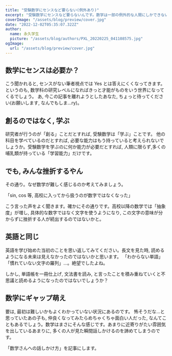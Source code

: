 ```yaml
---
title: "受験数学にセンスなど要らない(例外あり)"
excerpt: "受験数学にセンスなど要らないんです。数学は一部の例外的な人間にしかできないと思っている方や, これから勉強を初めてみたい方の参考になれば。"
coverImage: "/assets/blog/preview/cover.jpg"
date: "2022-12-02T05:35:07.322Z"
author:
  name: 永久学生
  picture: "/assets/blog/authors/PXL_20220225_041108575.jpg"
ogImage:
  url: "/assets/blog/preview/cover.jpg"
---
```


## 数学にセンスは必要か？

こう聞かれると, センスがない筆者視点では Yes とは答えにくくなってきます。
というのも, 数学科の研究レベルになればきっと才能がものをいう世界になってくるでしょう。
あ, 今この記事を離れようとしたあなた, ちょっと待ってください(お願いします, なんでもしま...ry)。

## 創るのではなく, 学ぶ

研究者が行うのが「創る」ことだとすれば, 受験数学は「学ぶ」ことです。
他の科目を学べているのだとすれば, 必要な能力はもう持っていると考えられないでしょうか。受験数学を学ぶのに何か能力が必要だとすれば, 人類に限らず,多くの哺乳類が持っている「学習能力」だけです。

## でも, みんな挫折するやん

その通り。なぜ数学が難しく感じるのか考えてみましょう。

「sin, cos 等, 高校に入ってから扱うのが数字ではなくなった」

こう言った声をよく聞きます。確かにその通りです。高校以降の数学では「抽象度」が増し, 具体的な数字ではなく文字を使うようになり, この文字の意味が分からずに挫折する人が続出するのではないかと。

## 英語と同じ

英語を学び始めた当初のことを思い返してみてください。長文を見た時, 読めるようになる未来は見えなかったのではないかと思います。
「わからない単語」「慣れていない文字の羅列」...。絶望でしたよね。

しかし, 単語帳を一冊仕上げ, 文法書を読み, と言ったことを積み重ねていくと不思議と読めるようになったのではないでしょうか？

## 数学にギャップ萌え

要は, 最初は難しいかもよくわかっていない状況にあるのです。
怖そうだな...と思っていたあの子も, 仲良くなってみたらめちゃくちゃ面白い人だった, なんてこともあるでしょう。数学はまさにそんな感じです。あまりに近寄りがたい雰囲気を出しているあまりに, 多くの人が見た瞬間話しかけるのを諦めてしまうのです。

「数学さんへの話しかけ方」を記事にします。
